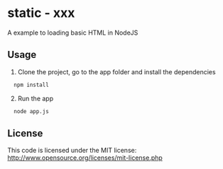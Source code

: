  static - xxx
======

A example to loading basic HTML in NodeJS

## Usage

1. Clone the project, go to the app folder and install the dependencies
``` bash
  npm install
```

2. Run the app
``` bash
  node app.js
```

## License

This code is licensed under the MIT license: http://www.opensource.org/licenses/mit-license.php